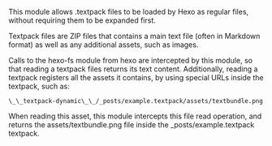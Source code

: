 This module allows .textpack files to be loaded by Hexo as regular files, without requiring them to be expanded first.

Textpack files are ZIP files that contains a main text file (often in Markdown format) as well as any additional assets, such as images. 

Calls to the hexo-fs module from hexo are intercepted by this module, so that reading a textpack files returns its text content. Additionally, reading a textpack registers all the assets it contains, by using special URLs inside the textpack, such as:

	\_\_textpack-dynamic\_\_/_posts/example.textpack/assets/textbundle.png

When reading this asset, this module intercepts this file read operation, and returns the assets/textbundle.png file inside the \_posts/example.textpack textpack.
